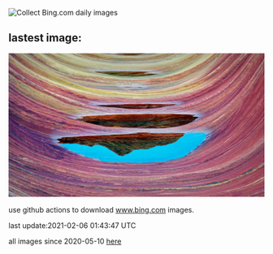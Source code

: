 ![Collect Bing.com daily images](https://github.com/counter2015/bing-daily-images/workflows/Collect%20Bing.com%20daily%20images/badge.svg)
## lastest image:
![](images/TheWave.jpg)

use github actions to download www.bing.com images.

last update:2021-02-06 01:43:47 UTC

all images since 2020-05-10 [here](https://github.com/counter2015/bing-daily-images/tree/master/images) 
